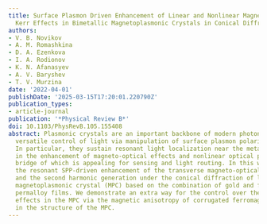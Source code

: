 ```yaml
---
title: Surface Plasmon Driven Enhancement of Linear and Nonlinear Magneto-Optical
  Kerr Effects in Bimetallic Magnetoplasmonic Crystals in Conical Diffraction
authors:
- V. B. Novikov
- A. M. Romashkina
- D. A. Ezenkova
- I. A. Rodionov
- K. N. Afanasyev
- A. V. Baryshev
- T. V. Murzina
date: '2022-04-01'
publishDate: '2025-03-15T17:20:01.220790Z'
publication_types:
- article-journal
publication: '*Physical Review B*'
doi: 10.1103/PhysRevB.105.155408
abstract: Plasmonic crystals are an important backbone of modern photonics offering
  versatile control of light via manipulation of surface plasmon polaritons (SPPs).
  In particular, they sustain resonant light localization near the metal surface resulting
  in the enhancement of magneto-optical effects and nonlinear optical phenomena, the
  bridge of which is appealing for sensing and light routing. In this work we investigate
  the resonant SPP-driven enhancement of the transverse magneto-optical Kerr effect
  and the second harmonic generation under the conical diffraction of light in a one-dimensional
  magnetoplasmonic crystal (MPC) based on the combination of gold and ferromagnetic
  permalloy films. We demonstrate an extra way for the control over the magneto-optical
  effects in the MPC via the magnetic anisotropy of corrugated ferromagnetic film
  in the structure of the MPC.
---
```

